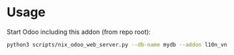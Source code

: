 # Usage

Start Odoo including this addon (from repo root):

```bash
python3 scripts/nix_odoo_web_server.py --db-name mydb --addon l10n_vn
```
